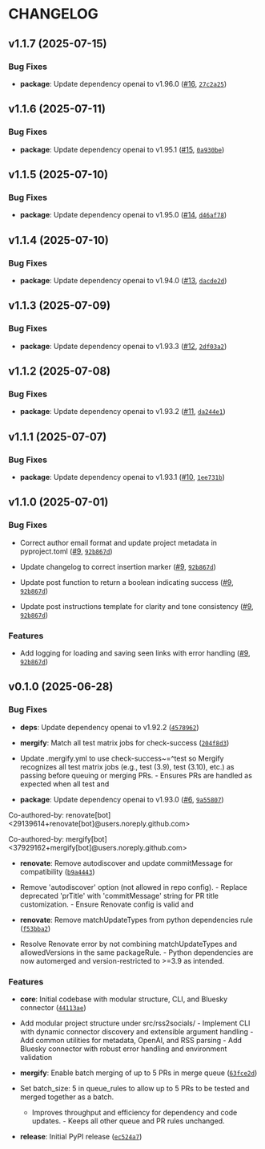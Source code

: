 # CHANGELOG

<!-- version list -->

## v1.1.7 (2025-07-15)

### Bug Fixes

- **package**: Update dependency openai to v1.96.0
  ([#16](https://github.com/ugns/rss2socials/pull/16),
  [`27c2a25`](https://github.com/ugns/rss2socials/commit/27c2a2539fdd9273967a96629aedbc1e365700dd))


## v1.1.6 (2025-07-11)

### Bug Fixes

- **package**: Update dependency openai to v1.95.1
  ([#15](https://github.com/ugns/rss2socials/pull/15),
  [`0a930be`](https://github.com/ugns/rss2socials/commit/0a930be3486862c5b3c8356b39a553d2f200cd5e))


## v1.1.5 (2025-07-10)

### Bug Fixes

- **package**: Update dependency openai to v1.95.0
  ([#14](https://github.com/ugns/rss2socials/pull/14),
  [`d46af78`](https://github.com/ugns/rss2socials/commit/d46af783efca147ff913f5d13ef943ed5ea18360))


## v1.1.4 (2025-07-10)

### Bug Fixes

- **package**: Update dependency openai to v1.94.0
  ([#13](https://github.com/ugns/rss2socials/pull/13),
  [`dacde2d`](https://github.com/ugns/rss2socials/commit/dacde2df53d0c75747b03d0dbb6062a673bc7e9f))


## v1.1.3 (2025-07-09)

### Bug Fixes

- **package**: Update dependency openai to v1.93.3
  ([#12](https://github.com/ugns/rss2socials/pull/12),
  [`2df03a2`](https://github.com/ugns/rss2socials/commit/2df03a2d134b3c4c7732e4911d26e4f6decd8515))


## v1.1.2 (2025-07-08)

### Bug Fixes

- **package**: Update dependency openai to v1.93.2
  ([#11](https://github.com/ugns/rss2socials/pull/11),
  [`da244e1`](https://github.com/ugns/rss2socials/commit/da244e1c051b09d71acb649aa4f7513af55bd1ad))


## v1.1.1 (2025-07-07)

### Bug Fixes

- **package**: Update dependency openai to v1.93.1
  ([#10](https://github.com/ugns/rss2socials/pull/10),
  [`1ee731b`](https://github.com/ugns/rss2socials/commit/1ee731b4393c49b528786e7282486f5debe153cb))


## v1.1.0 (2025-07-01)

### Bug Fixes

- Correct author email format and update project metadata in pyproject.toml
  ([#9](https://github.com/ugns/rss2socials/pull/9),
  [`92b867d`](https://github.com/ugns/rss2socials/commit/92b867dadabc27cc8e5694f20076164dae7e5779))

- Update changelog to correct insertion marker ([#9](https://github.com/ugns/rss2socials/pull/9),
  [`92b867d`](https://github.com/ugns/rss2socials/commit/92b867dadabc27cc8e5694f20076164dae7e5779))

- Update post function to return a boolean indicating success
  ([#9](https://github.com/ugns/rss2socials/pull/9),
  [`92b867d`](https://github.com/ugns/rss2socials/commit/92b867dadabc27cc8e5694f20076164dae7e5779))

- Update post instructions template for clarity and tone consistency
  ([#9](https://github.com/ugns/rss2socials/pull/9),
  [`92b867d`](https://github.com/ugns/rss2socials/commit/92b867dadabc27cc8e5694f20076164dae7e5779))

### Features

- Add logging for loading and saving seen links with error handling
  ([#9](https://github.com/ugns/rss2socials/pull/9),
  [`92b867d`](https://github.com/ugns/rss2socials/commit/92b867dadabc27cc8e5694f20076164dae7e5779))


## v0.1.0 (2025-06-28)

### Bug Fixes

- **deps**: Update dependency openai to v1.92.2
  ([`4578962`](https://github.com/ugns/rss2socials/commit/4578962db060eb7e9b5343fb06efbd7fbe02cf35))

- **mergify**: Match all test matrix jobs for check-success
  ([`204f8d3`](https://github.com/ugns/rss2socials/commit/204f8d34d5b1cbe27ee63833f91f26e2a06b1e80))

- Update .mergify.yml to use check-success~=^test so Mergify recognizes all test matrix jobs (e.g.,
  test (3.9), test (3.10), etc.) as passing before queuing or merging PRs. - Ensures PRs are handled
  as expected when all test and

- **package**: Update dependency openai to v1.93.0
  ([#6](https://github.com/ugns/rss2socials/pull/6),
  [`9a55807`](https://github.com/ugns/rss2socials/commit/9a55807dfa0944399f1101d026cecc05faa037e3))

Co-authored-by: renovate[bot] <29139614+renovate[bot]@users.noreply.github.com>

Co-authored-by: mergify[bot] <37929162+mergify[bot]@users.noreply.github.com>

- **renovate**: Remove autodiscover and update commitMessage for compatibility
  ([`b9a4443`](https://github.com/ugns/rss2socials/commit/b9a44431cc2e89da110fc4c9d9ff5a79d16949cf))

- Remove 'autodiscover' option (not allowed in repo config). - Replace deprecated 'prTitle' with
  'commitMessage' string for PR title customization. - Ensure Renovate config is valid and

- **renovate**: Remove matchUpdateTypes from python dependencies rule
  ([`f53bba2`](https://github.com/ugns/rss2socials/commit/f53bba2668134244287404cba3a373b34ee57d7c))

- Resolve Renovate error by not combining matchUpdateTypes and allowedVersions in the same
  packageRule. - Python dependencies are now automerged and version-restricted to >=3.9 as intended.

### Features

- **core**: Initial codebase with modular structure, CLI, and Bluesky connector
  ([`44113ae`](https://github.com/ugns/rss2socials/commit/44113ae330691916dd9257e3a05398f435df1684))

- Add modular project structure under src/rss2socials/ - Implement CLI with dynamic connector
  discovery and extensible argument handling - Add common utilities for metadata, OpenAI, and RSS
  parsing - Add Bluesky connector with robust error handling and environment validation

- **mergify**: Enable batch merging of up to 5 PRs in merge queue
  ([`63fce2d`](https://github.com/ugns/rss2socials/commit/63fce2db73fcc28ede15557010812dcb866f58ff))

- Set batch_size: 5 in queue_rules to allow up to 5 PRs to be tested and merged together as a batch.
  - Improves throughput and efficiency for dependency and code updates. - Keeps all other queue and
  PR rules unchanged.

- **release**: Initial PyPI release
  ([`ec524a7`](https://github.com/ugns/rss2socials/commit/ec524a78310a048b06e13af24607220cd5b8570d))
